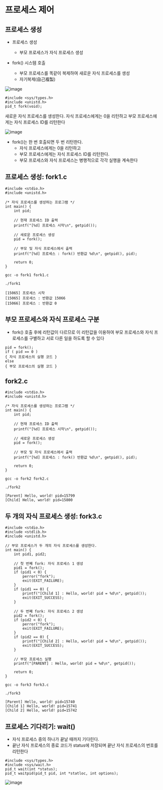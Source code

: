 # 프로세스 제어 

## 프로세스 생성 
- 프로세스 생성
  - 부모 프로세스가 자식 프로세스 생성

- fork() 시스템 호출
  - 부모 프로세스를 똑같이 복제하여 새로운 자식 프로세스를 생성
  - 자기복제(自己複製)

![image](https://github.com/user-attachments/assets/27ff951b-86d7-45c3-9d32-af629033fab8)

```
#include <sys/types.h>
#include <unistd.h>
pid_t fork(void);
```
새로운 자식 프로세스를 생성한다. 자식 프로세스에게는 0을 리턴하고 부모 프로세스에게는 자식 프로세스 ID를 리턴한다

![image](https://github.com/user-attachments/assets/f6effa91-6b03-40fc-ab9e-c43ab77c4bf0)

- fork()는 한 번 호출되면 두 번 리턴한다.
  - 자식 프로세스에게는 0을 리턴하고
  - 부모 프로세스에게는 자식 프로세스 ID를 리턴한다.
  - 부모 프로세스와 자식 프로세스는 병행적으로 각각 실행을 계속한다

## 프로세스 생성: fork1.c
```
#include <stdio.h>
#include <unistd.h>

/* 자식 프로세스를 생성하는 프로그램 */
int main() {
    int pid;

    // 현재 프로세스 ID 출력
    printf("[%d] 프로세스 시작\n", getpid());

    // 새로운 프로세스 생성
    pid = fork();

    // 부모 및 자식 프로세스에서 출력
    printf("[%d] 프로세스 : fork() 반환값 %d\n", getpid(), pid);

    return 0;
}
```
```
gcc -o fork1 fork1.c
```

```
./fork1
```
```
[15065] 프로세스 시작
[15065] 프로세스 : 반환값 15066
[15066] 프로세스 : 반환값 0
```

## 부모 프로세스와 자식 프로세스 구분 
- fork() 호출 후에 리턴값이 다르므로 이 리턴값을 이용하여 부모 프로세스와 자식 프로세스를 구별하고 서로 다른 일을 하도록 할 수 있다

```
pid = fork();
if ( pid == 0 )
{ 자식 프로세스의 실행 코드 }
else
{ 부모 프로세스의 실행 코드 }
```

## fork2.c
```
#include <stdio.h>
#include <unistd.h>

/* 자식 프로세스를 생성하는 프로그램 */
int main() {
    int pid;

    // 현재 프로세스 ID 출력
    printf("[%d] 프로세스 시작\n", getpid());

    // 새로운 프로세스 생성
    pid = fork();

    // 부모 및 자식 프로세스에서 출력
    printf("[%d] 프로세스 : fork() 반환값 %d\n", getpid(), pid);

    return 0;
}
```

```
gcc -o fork2 fork2.c
```
```
./fork2
```

```
[Parent] Hello, world! pid=15799
[Child] Hello, world! pid=15800
```

## 두 개의 자식 프로세스 생성: fork3.c 
```
#include <stdio.h>
#include <stdlib.h>
#include <unistd.h>

// 부모 프로세스가 두 개의 자식 프로세스를 생성한다.
int main() {
    int pid1, pid2;

    // 첫 번째 fork: 자식 프로세스 1 생성
    pid1 = fork();
    if (pid1 < 0) {
        perror("fork");
        exit(EXIT_FAILURE);
    }
    if (pid1 == 0) {
        printf("[Child 1] : Hello, world! pid = %d\n", getpid());
        exit(EXIT_SUCCESS);
    }

    // 두 번째 fork: 자식 프로세스 2 생성
    pid2 = fork();
    if (pid2 < 0) {
        perror("fork");
        exit(EXIT_FAILURE);
    }
    if (pid2 == 0) {
        printf("[Child 2] : Hello, world! pid = %d\n", getpid());
        exit(EXIT_SUCCESS);
    }

    // 부모 프로세스 실행
    printf("[PARENT] : Hello, world! pid = %d\n", getpid());

    return 0;
}
```

```
gcc -o fork3 fork3.c
```

```
./fork3
```

```
[Parent] Hello, world! pid=15740
[Child 1] Hello, world! pid=15741
[Child 2] Hello, world! pid=15742
```

## 프로세스 기다리기: wait() 
- 자식 프로세스 중의 하나가 끝날 때까지 기다린다.
- 끝난 자식 프로세스의 종료 코드가 status에 저장되며 끝난 자식 프로세스의 번호를 리턴한다
```
#include <sys/types.h>
#include <sys/wait.h>
pid_t wait(int *status);
pid_t waitpid(pid_t pid, int *statloc, int options);
```

![image](https://github.com/user-attachments/assets/7179e70b-3551-4680-b4af-ab64e7ba67e3)








